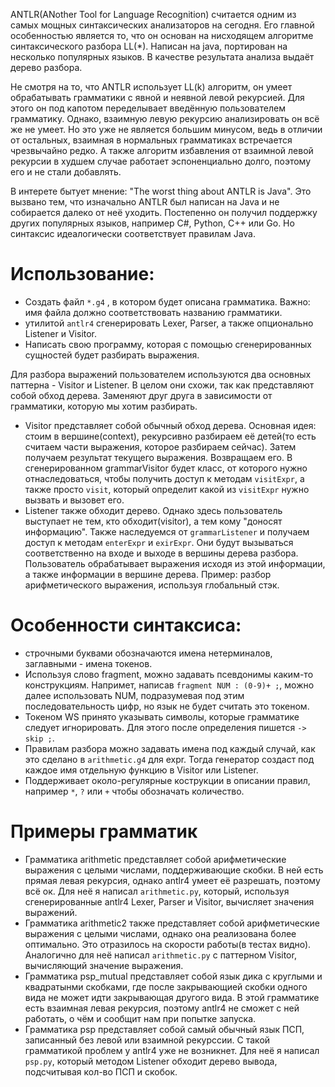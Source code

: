 <p> ANTLR(ANother Tool for Language Recognition) считается одним из самых мощных синтаксических анализаторов на сегодня. Его главной особенностью является то, что он основан на нисходящем алгоритме синтаксического разбора LL(*). Написан на java, портирован на несколько популярных языков. В качестве результата анализа выдаёт дерево разбора. </p>

<p> Не смотря на то, что ANTLR использует LL(k) алгоритм, он умеет обрабатывать грамматики с явной и неявной левой рекурсией. Для этого он под капотом переделывает введённую пользователем грамматику. Однако, взаимную левую рекурсию анализировать он всё же не умеет. Но это уже не является большим минусом, ведь в отличии от остальных, взаимная в нормальных грамматиках встречается чрезвычайно редко. А также алгоритм избавления от взаимной левой рекурсии в худшем случае работает эспоненциально долго, поэтому его и не стали добавлять. </p>

<p> В интерете бытует мнение: "The worst thing about ANTLR is Java". Это вызвано тем, что изначально ANTLR был написан на Java и не собирается далеко от неё уходить. Постепенно он получил поддержку других популярных языков, например C#, Python, C++ или Go. Но синтаксис идеалогически соответствует правилам Java. </p>

# Использование:
- Создать файл `*.g4` , в котором будет описана грамматика. Важно: имя файла должно соответствовать названию грамматики.
- утилитой `antlr4` сгенерировать Lexer, Parser, а также опционально Listener и Visitor.
- Написать свою программу, которая с помощью сгенерированных сущностей будет разбирать выражения.

Для разбора выражений пользователем используются два основных паттерна - Visitor и Listener. В целом они схожи, так как представляют собой обход дерева. Заменяют друг друга в зависимости от грамматики, которую мы хотим разбирать.

- Visitor представляет собой обычный обход дерева. Основная идея: стоим в вершине(context), рекурсивно разбираем её детей(то есть считаем части выражения, которое разбираем сейчас). Затем получаем результат текущего выражения. Возвращаем его. В сгенерированном grammarVisitor будет класс, от которого нужно отнаследоваться, чтобы получить доступ к методам `visitExpr`, а также просто `visit`, который определит какой из `visitExpr` нужно вызвать и вызовет его.
- Listener также обходит дерево. Однако здесь пользователь выступает не тем, кто обходит(visitor), а тем кому "доносят информацию". Также наследуемся от `grammarListener` и получаем доступ к методам `enterExpr` и `exirExpr`. Они будут вызываться соответственно на входе и выходе в вершины дерева разбора. Пользователь обрабатывает выражения исходя из этой информации, а также информации в вершине дерева.
Пример: разбор арифметического выражения, используя глобальный стэк.

# Особенности синтаксиса:
- строчными буквами обозначаются имена нетерминалов, заглавными - имена токенов.
- Используя слово fragment, можно задавать псевдонимы каким-то конструкциям. Напримет, написав `fragment NUM : (0-9)+ ;`, можно далее использовать NUM, подразумевая под этим последовательность цифр, но язык не будет считать это токеном.
- Токеном WS принято указывать символы, которые грамматике следует игнорировать. Для этого после определения пишется `-> skip ;`.
- Правилам разбора можно задавать имена под каждый случай, как это сделано в `arithmetic.g4` для expr. Тогда генератор создаст под каждое имя отдельную функцию в Visitor или Listener. 
- Поддерживает около-регулярные кострукции в описании правил, например `*`, `?` или `+` чтобы обозначать количество.

# Примеры грамматик
- Грамматика arithmetic представляет собой арифметические выражения с целыми числами, поддерживающие скобки. В ней есть прямая левая рекурсия, однако antlr4 умеет её разрешать, поэтому всё ок. Для неё я написал `arithmetic.py`, который, используя сгенерированные antlr4 Lexer, Parser и Visitor, вычисляет значения выражений. 
- Грамматика arithmetic2 также представляет собой арифметические выражения с целыми числами, однако она реализована более оптимально. Это отразилось на скорости работы(в тестах видно). Аналогично для неё написал `arithmetic.py` с паттерном Visitor, вычисляющий значение выражения.
- Грамматика psp_mutual представляет собой язык дика с круглыми и квадратынми скобками, где после закрывающией скобки одного вида не может идти закрывающая другого вида. В этой грамматике есть взаимная левая рекурсия, поэтому antlr4 не сможет с ней работать, о чём и сообщит нам при попытке запуска.
- Грамматика psp представляет собой самый обычный язык ПСП, записанный без левой или взаимной рекурссии. С такой грамматикой проблем у antlr4 уже не возникнет. Для неё я написал `psp.py`, который методом Listener обходит дерево вывода, подсчитывая кол-во ПСП и скобок.